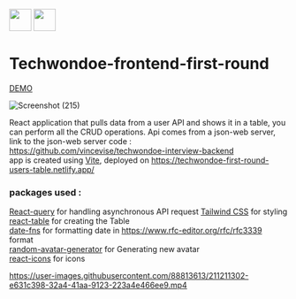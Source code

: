 <a> <img src="https://cdn-icons-png.flaticon.com/512/54/54476.png" width="40"  />  </a> <a href="https://github.com/vincevise/E-commerce"> <img src="https://cdn-icons-png.flaticon.com/512/1251/1251009.png" width="40"/> </a>

# Techwondoe-frontend-first-round

<a href="https://techwondoe-first-round-users-table.netlify.app/">DEMO</a>

![Screenshot (215)](https://user-images.githubusercontent.com/88813613/211210030-4133c22b-6805-4716-babc-aee532cc35bb.png)



React application that pulls data from a user API and shows it in a table, you can perform all the CRUD operations.
Api comes from a json-web server, link to the json-web server code : https://github.com/vincevise/techwondoe-interview-backend
<br/>
app is created using <a href="https://vitejs.dev/guide/">Vite</a>,
deployed on https://techwondoe-first-round-users-table.netlify.app/

### packages used :
<a href="https://react-query-v3.tanstack.com/">React-query</a> for handling asynchronous API request
<a href="https://tailwindcss.com/docs/installation">Tailwind CSS</a> for styling
<br/>
<a href="https://react-table-v7.tanstack.com/">react-table</a> for creating the Table
<br/>
<a href="https://date-fns.org/">date-fns</a> for formatting date in https://www.rfc-editor.org/rfc/rfc3339 format
<br/>
<a href="https://getavataaars.com/">random-avatar-generator</a> for Generating new avatar
<br/>
<a href="https://react-icons.github.io/react-icons/">react-icons</a> for icons



https://user-images.githubusercontent.com/88813613/211211302-e631c398-32a4-41aa-9123-223a4e466ee9.mp4



